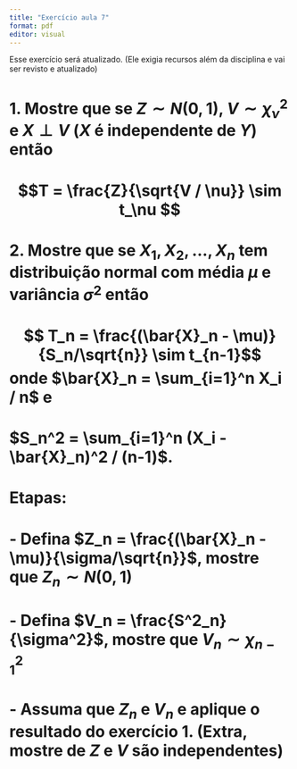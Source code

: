 ```yaml
---
title: "Exercício aula 7"
format: pdf
editor: visual
---
```


Esse exercício será atualizado. (Ele exigia recursos além da disciplina e vai ser revisto e atualizado)

# 1.  Mostre que se $Z \sim N(0,1)$, $V \sim \chi^2_\nu$ e $X \perp V$ ($X$ é independente de $Y$) então 
# $$T = \frac{Z}{\sqrt{V / \nu}} \sim t_\nu $$
# 
# 2.  Mostre que se $X_1, X_2, \ldots, X_n$ tem distribuição normal com média $\mu$ e variância $\sigma^2$ então 
# $$ T_n = \frac{(\bar{X}_n - \mu)}{S_n/\sqrt{n}} \sim t_{n-1}$$ onde $\bar{X}_n = \sum_{i=1}^n X_i / n$ e 
# $S_n^2 = \sum_{i=1}^n (X_i - \bar{X}_n)^2 / (n-1)$.
# 
# Etapas:
# 
# -   Defina $Z_n = \frac{(\bar{X}_n - \mu)}{\sigma/\sqrt{n}}$, mostre que $Z_n \sim N(0,1)$
# -   Defina $V_n = \frac{S^2_n}{\sigma^2}$, mostre que $V_n \sim \chi^2_{n-1}$
# -   Assuma que $Z_n$ e $V_n$ e aplique o resultado do exercício 1. (Extra, mostre de $Z$ e $V$ são independentes)
